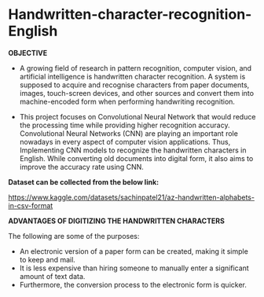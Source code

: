 # Handwritten-character-recognition-English

**OBJECTIVE**

- A growing field of research in pattern recognition, computer vision, and artificial intelligence is handwritten character recognition. A system is supposed to acquire and recognise characters from paper documents, images, touch-screen devices, and other sources and convert them into machine-encoded form when performing handwriting recognition.

- This project focuses on Convolutional Neural Network that would reduce the processing time while providing higher recognition accuracy. Convolutional Neural Networks (CNN) are playing an important role nowadays in every aspect of computer vision applications. Thus, Implementing CNN models to recognize the handwritten characters in English. While converting old documents into digital form, it also aims to improve the accuracy rate using CNN.

**Dataset can be collected from the below link:**

https://www.kaggle.com/datasets/sachinpatel21/az-handwritten-alphabets-in-csv-format


**ADVANTAGES OF DIGITIZING THE HANDWRITTEN CHARACTERS**

The following are some of the purposes: 
- An electronic version of a paper form can be created, making it simple to keep and mail.
- It is less expensive than hiring someone to manually enter a significant amount of text data.
- Furthermore, the conversion process to the electronic form is quicker.
